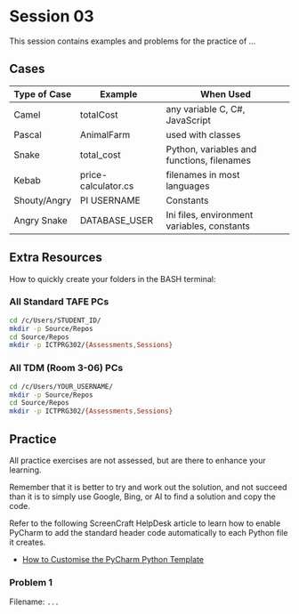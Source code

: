 # Session 03

This session contains examples and problems for
the practice of ...

## Cases

| Type of Case | Example             | When Used                                  |
|--------------|---------------------|--------------------------------------------|
| Camel        | totalCost           | any variable C, C#, JavaScript             |
| Pascal       | AnimalFarm          | used with classes                          |
| Snake        | total_cost          | Python, variables and functions, filenames |
| Kebab        | price-calculator.cs | filenames in most languages                |
| Shouty/Angry | PI USERNAME         | Constants |
| Angry Snake  | DATABASE_USER | Ini files, environment variables, constants |




## Extra Resources

How to quickly create your folders in the BASH terminal:

### All Standard TAFE PCs

```bash
cd /c/Users/STUDENT_ID/
mkdir -p Source/Repos
cd Source/Repos
mkdir -p ICTPRG302/{Assessments,Sessions}
```

### All TDM (Room 3-06) PCs

```bash
cd /c/Users/YOUR_USERNAME/
mkdir -p Source/Repos
cd Source/Repos
mkdir -p ICTPRG302/{Assessments,Sessions}
```


## Practice

All practice exercises are not assessed, but are 
there to enhance your learning.

Remember that it is better to try and work out the solution, 
and not succeed than it is to simply use Google, Bing, or AI to
find a solution and copy the code.

Refer to the following ScreenCraft HelpDesk article to learn how 
to enable PyCharm to add the standard header code automatically 
to each Python file it creates.

- [How to Customise the PyCharm Python Template](#) 

### Problem 1

Filename: `...`